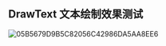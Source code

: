 
## DrawText 文本绘制效果测试

![05B5679D9B5C82056C42986DA5AA8EE6](https://user-images.githubusercontent.com/26439413/150149085-185b8e5d-947b-4550-a520-3b02eb0799b8.jpg)
